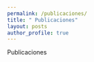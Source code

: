 ```yaml
---
permalink: /publicaciones/
title: " Publicaciones"
layout: posts
author_profile: true
---
```


Publicaciones
